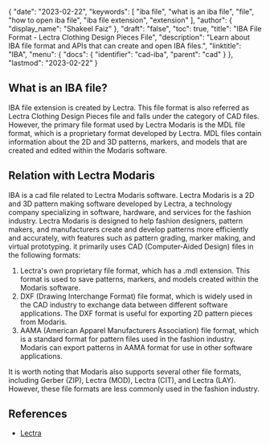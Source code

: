 {
  "date": "2023-02-22",
  "keywords": [
    "iba file",
    "what is an iba file",
    "file",
    "how to open iba file",
    "iba file extension",
    "extension"
  ],
  "author": {
    "display_name": "Shakeel Faiz"
  },
  "draft": "false",
  "toc": true,
  "title": "IBA File Format - Lectra Clothing Design Pieces File",
  "description": "Learn about IBA file format and APIs that can create and open IBA files.",
  "linktitle": "IBA",
  "menu": {
    "docs": {
      "identifier": "cad-iba",
      "parent": "cad"
    }
  },
  "lastmod": "2023-02-22"
}

## What is an IBA file?

IBA file extension is created by Lectra. This file format is also referred as Lectra Clothing Design Pieces file and falls under the category of CAD files. However, the primary file format used by Lectra Modaris is the MDL file format, which is a proprietary format developed by Lectra. MDL files contain information about the 2D and 3D patterns, markers, and models that are created and edited within the Modaris software.

## Relation with Lectra Modaris

IBA is a cad file related to Lectra Modaris software. Lectra Modaris is a 2D and 3D pattern making software developed by Lectra, a technology company specializing in software, hardware, and services for the fashion industry. Lectra Modaris is designed to help fashion designers, pattern makers, and manufacturers create and develop patterns more efficiently and accurately, with features such as pattern grading, marker making, and virtual prototyping. it primarily uses CAD (Computer-Aided Design) files in the following formats:

1. Lectra's own proprietary file format, which has a .mdl extension. This format is used to save patterns, markers, and models created within the Modaris software.
2. DXF (Drawing Interchange Format) file format, which is widely used in the CAD industry to exchange data between different software applications. The DXF format is useful for exporting 2D pattern pieces from Modaris.
3. AAMA (American Apparel Manufacturers Association) file format, which is a standard format for pattern files used in the fashion industry. Modaris can export patterns in AAMA format for use in other software applications.

It is worth noting that Modaris also supports several other file formats, including Gerber (ZIP), Lectra (MOD), Lectra (CIT), and Lectra (LAY). However, these file formats are less commonly used in the fashion industry.

## References
* [Lectra](https://en.wikipedia.org/wiki/Lectra)

